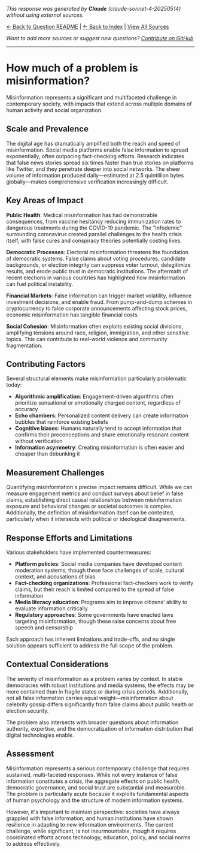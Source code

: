 <!-- 
Generated by: claude
Model: claude-sonnet-4-20250514
Prompt type: default
Generated at: 2025-06-18T11:53:08.372396
-->

*This response was generated by **Claude** (claude-sonnet-4-20250514) without using external sources.*

[← Back to Question README](README.md) | [← Back to Index](../README.md) | [View All Sources](../allsources.md)

*Want to add more sources or suggest new questions? [Contribute on GitHub](https://github.com/justinwest/SuggestedSources)*

---

# How much of a problem is misinformation?

Misinformation represents a significant and multifaceted challenge in contemporary society, with impacts that extend across multiple domains of human activity and social organization.

## Scale and Prevalence

The digital age has dramatically amplified both the reach and speed of misinformation. Social media platforms enable false information to spread exponentially, often outpacing fact-checking efforts. Research indicates that false news stories spread six times faster than true stories on platforms like Twitter, and they penetrate deeper into social networks. The sheer volume of information produced daily—estimated at 2.5 quintillion bytes globally—makes comprehensive verification increasingly difficult.

## Key Areas of Impact

**Public Health**: Medical misinformation has had demonstrable consequences, from vaccine hesitancy reducing immunization rates to dangerous treatments during the COVID-19 pandemic. The "infodemic" surrounding coronavirus created parallel challenges to the health crisis itself, with false cures and conspiracy theories potentially costing lives.

**Democratic Processes**: Electoral misinformation threatens the foundation of democratic systems. False claims about voting procedures, candidate backgrounds, or election integrity can suppress voter turnout, delegitimize results, and erode public trust in democratic institutions. The aftermath of recent elections in various countries has highlighted how misinformation can fuel political instability.

**Financial Markets**: False information can trigger market volatility, influence investment decisions, and enable fraud. From pump-and-dump schemes in cryptocurrency to false corporate announcements affecting stock prices, economic misinformation has tangible financial costs.

**Social Cohesion**: Misinformation often exploits existing social divisions, amplifying tensions around race, religion, immigration, and other sensitive topics. This can contribute to real-world violence and community fragmentation.

## Contributing Factors

Several structural elements make misinformation particularly problematic today:

- **Algorithmic amplification**: Engagement-driven algorithms often prioritize sensational or emotionally charged content, regardless of accuracy
- **Echo chambers**: Personalized content delivery can create information bubbles that reinforce existing beliefs
- **Cognitive biases**: Humans naturally tend to accept information that confirms their preconceptions and share emotionally resonant content without verification
- **Information asymmetry**: Creating misinformation is often easier and cheaper than debunking it

## Measurement Challenges

Quantifying misinformation's precise impact remains difficult. While we can measure engagement metrics and conduct surveys about belief in false claims, establishing direct causal relationships between misinformation exposure and behavioral changes or societal outcomes is complex. Additionally, the definition of misinformation itself can be contested, particularly when it intersects with political or ideological disagreements.

## Response Efforts and Limitations

Various stakeholders have implemented countermeasures:

- **Platform policies**: Social media companies have developed content moderation systems, though these face challenges of scale, cultural context, and accusations of bias
- **Fact-checking organizations**: Professional fact-checkers work to verify claims, but their reach is limited compared to the spread of false information
- **Media literacy education**: Programs aim to improve citizens' ability to evaluate information critically
- **Regulatory approaches**: Some governments have enacted laws targeting misinformation, though these raise concerns about free speech and censorship

Each approach has inherent limitations and trade-offs, and no single solution appears sufficient to address the full scope of the problem.

## Contextual Considerations

The severity of misinformation as a problem varies by context. In stable democracies with robust institutions and media systems, the effects may be more contained than in fragile states or during crisis periods. Additionally, not all false information carries equal weight—misinformation about celebrity gossip differs significantly from false claims about public health or election security.

The problem also intersects with broader questions about information authority, expertise, and the democratization of information distribution that digital technologies enable.

## Assessment

Misinformation represents a serious contemporary challenge that requires sustained, multi-faceted responses. While not every instance of false information constitutes a crisis, the aggregate effects on public health, democratic governance, and social trust are substantial and measurable. The problem is particularly acute because it exploits fundamental aspects of human psychology and the structure of modern information systems.

However, it's important to maintain perspective: societies have always grappled with false information, and human institutions have shown resilience in adapting to new information environments. The current challenge, while significant, is not insurmountable, though it requires coordinated efforts across technology, education, policy, and social norms to address effectively.